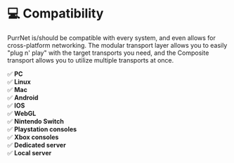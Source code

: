 # 💻 Compatibility

PurrNet is/should be compatible with every system, and even allows for cross-platform networking. The modular transport layer allows you to easily "plug n' play" with the target transports you need, and the Composite transport allows you to utilize multiple transports at once.

✅ **PC**\
✅ **Linux**\
✅ **Mac**\
✅ **Android**\
✅ **IOS**\
✅ **WebGL**\
✅ **Nintendo Switch**\
✅ **Playstation consoles**\
✅ **Xbox consoles**\
✅ **Dedicated server**\
✅ **Local server**
